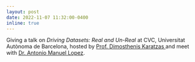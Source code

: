 ```yaml
---
layout: post
date: 2022-11-07 11:32:00-0400
inline: true
---
```


Giving a talk on _Driving Datasets: Real and Un-Real_ at CVC, Universitat Autònoma de Barcelona, hosted by [Prof. Dimosthenis Karatzas ](https://scholar.google.com/citations?user=xASEtrUAAAAJ&hl=en) and meet with [Dr. Antonio Manuel Lopez](https://scholar.google.es/citations?user=3LYW1zMAAAAJ&hl=en).